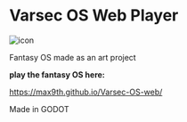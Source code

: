 # Varsec OS Web Player

![icon](https://github.com/user-attachments/assets/b3029177-26ef-4484-b4b0-15104103e1d6)



 Fantasy OS made as an art project


**play the fantasy OS here:**

https://max9th.github.io/Varsec-OS-web/


Made in GODOT
